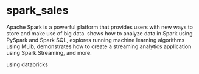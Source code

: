 # spark_sales
Apache Spark is a powerful platform that provides users with new ways to store and make use of big data.
shows how to analyze data in Spark using PySpark and Spark SQL, explores running machine learning algorithms using MLib, demonstrates how to create a streaming analytics application using Spark Streaming, and more.

using databricks
